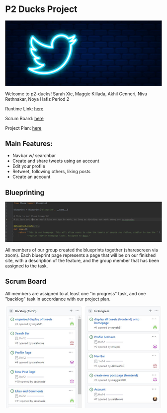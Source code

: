 # P2 Ducks Project

![twitter wallpaper](static/assets/twitter.jpeg)

Welcome to p2-ducks!
Sarah Xie, Maggie Killada, Akhil Genneri, Nivu Rethnakar, Noya Hafiz
Period 2

Runtime Link: [here](http://72.197.231.5:8080)

Scrum Board: [here](https://github.com/noyah81/p2ducks/projects/1)

Project Plan: [here](https://docs.google.com/document/d/116Wt0SjYg3Qs0tVatOE36yF8bYnRhermPScTxo2H6Kc/edit?usp=sharing)

## Main Features:

- Navbar w/ searchbar
- Create and share tweets using an account
- Edit your profile
- Retweet, following others, liking posts
- Create an account

## Blueprinting

![blueprint](static/assets/blueprint.jpg)

All members of our group created the blueprints together (sharescreen via zoom). Each blueprint page represents a page that will be on our finished site, with a description of the feature, and the group member that has been assigned to the task.

## Scrum Board
All members are assigned to at least one "in progress" task, and one "backlog" task in accordance with our project plan.

![scrum board](static/assets/backlog.JPG)
